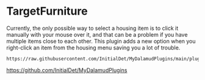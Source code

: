 # TargetFurniture
Currently, the only possible way to select a housing item is to click it manually with your mouse over it, and that can be a problem if you have multiple items close to each other. This plugin adds a new option when you right-click an item from the housing menu saving you a lot of trouble.
```
https://raw.githubusercontent.com/InitialDet/MyDalamudPlugins/main/pluginmaster.json
```
https://github.com/InitialDet/MyDalamudPlugins
